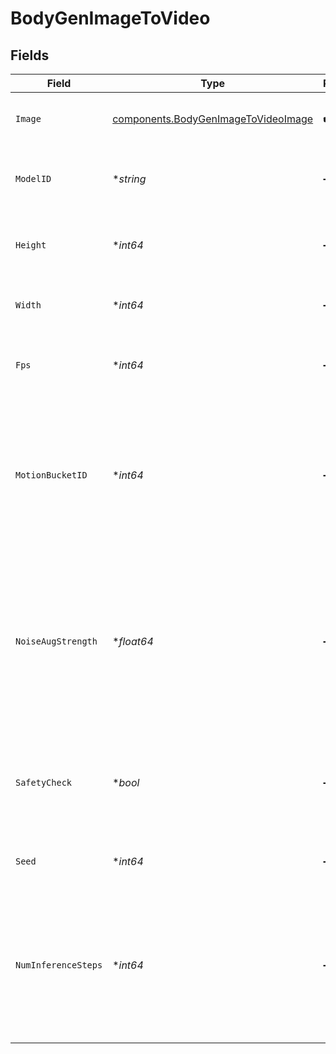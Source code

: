 # BodyGenImageToVideo


## Fields

| Field                                                                                                                            | Type                                                                                                                             | Required                                                                                                                         | Description                                                                                                                      |
| -------------------------------------------------------------------------------------------------------------------------------- | -------------------------------------------------------------------------------------------------------------------------------- | -------------------------------------------------------------------------------------------------------------------------------- | -------------------------------------------------------------------------------------------------------------------------------- |
| `Image`                                                                                                                          | [components.BodyGenImageToVideoImage](../../models/components/bodygenimagetovideoimage.md)                                       | :heavy_check_mark:                                                                                                               | Uploaded image to generate a video from.                                                                                         |
| `ModelID`                                                                                                                        | **string*                                                                                                                        | :heavy_minus_sign:                                                                                                               | Hugging Face model ID used for video generation.                                                                                 |
| `Height`                                                                                                                         | **int64*                                                                                                                         | :heavy_minus_sign:                                                                                                               | The height in pixels of the generated video.                                                                                     |
| `Width`                                                                                                                          | **int64*                                                                                                                         | :heavy_minus_sign:                                                                                                               | The width in pixels of the generated video.                                                                                      |
| `Fps`                                                                                                                            | **int64*                                                                                                                         | :heavy_minus_sign:                                                                                                               | The frames per second of the generated video.                                                                                    |
| `MotionBucketID`                                                                                                                 | **int64*                                                                                                                         | :heavy_minus_sign:                                                                                                               | Used for conditioning the amount of motion for the generation. The higher the number the more motion will be in the video.       |
| `NoiseAugStrength`                                                                                                               | **float64*                                                                                                                       | :heavy_minus_sign:                                                                                                               | Amount of noise added to the conditioning image. Higher values reduce resemblance to the conditioning image and increase motion. |
| `SafetyCheck`                                                                                                                    | **bool*                                                                                                                          | :heavy_minus_sign:                                                                                                               | Perform a safety check to estimate if generated images could be offensive or harmful.                                            |
| `Seed`                                                                                                                           | **int64*                                                                                                                         | :heavy_minus_sign:                                                                                                               | Seed for random number generation.                                                                                               |
| `NumInferenceSteps`                                                                                                              | **int64*                                                                                                                         | :heavy_minus_sign:                                                                                                               | Number of denoising steps. More steps usually lead to higher quality images but slower inference. Modulated by strength.         |